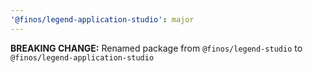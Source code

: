 ```yaml
---
'@finos/legend-application-studio': major
---
```


**BREAKING CHANGE:** Renamed package from `@finos/legend-studio` to `@finos/legend-application-studio`
